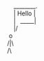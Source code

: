 &ensp; &nbsp;________.  
&ensp; &nbsp;| Hello  |  
&ensp; &nbsp;|&ensp; _____|  
&ensp; &nbsp;|/  
&nbsp;o  
     /|\  
     /\  

<!--
**DavidSupolik/DavidSupolik** is a ✨ _special_ ✨ repository because its `README.md` (this file) appears on your GitHub profile.

Here are some ideas to get you started:

- 🔭 I’m currently working on ...
- 🌱 I’m currently learning ...
- 👯 I’m looking to collaborate on ...
- 🤔 I’m looking for help with ...
- 💬 Ask me about ...
- 📫 How to reach me: ...
- 😄 Pronouns: ...
- ⚡ Fun fact: ...
-->
